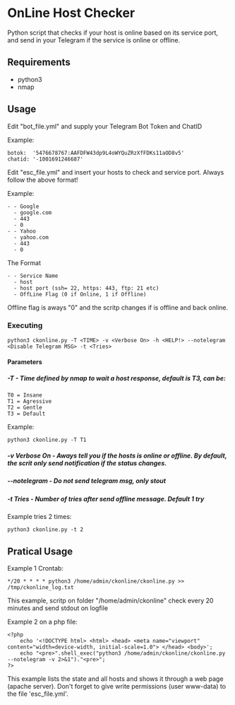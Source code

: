 # OnLine Host Checker
Python script that checks if your host is online based on its service port, and send in your Telegram if the service is online or offline.

## Requirements
- python3
- nmap

## Usage
Edit "bot_file.yml" and supply your Telegram Bot Token and ChatID

Example:
```
botok:  '5476678767:AAFDFW43dp9L4oWYQuZRzXfFDKs11aOD8v5'
chatid: '-1001691246687'
```

Edit "esc_file.yml" and insert your hosts to check and service port. Always follow the above format!

Example:
```
- - Google
  - google.com
  - 443
  - 0
- - Yahoo
  - yahoo.com
  - 443
  - 0
```
The Format
```
- - Service Name
  - host
  - host port (ssh= 22, https: 443, ftp: 21 etc)
  - OffLine Flag (0 if Online, 1 if Offline)
```

Offline flag is aways "0" and the scritp changes if is offline and back online.

### Executing
```
python3 ckonline.py -T <TIME> -v <Verbose On> -h <HELP!> --notelegram <Disable Telegram MSG> -t <Tries>
```
#### Parameters

##### -T <TIME> - Time defined by nmap to wait a host response, default is T3, can be:
```
T0 = Insane
T1 = Agressive
T2 = Gentle
T3 = Default
```
Example:
```
python3 ckonline.py -T T1
```
##### -v Verbose On - Aways tell you if the hosts is online or offline. By default, the scrit only send notification if the status changes.
##### --notelegram - Do not send telegram msg, only stout

##### -t Tries - Number of tries after send offline message. Default 1 try
Example tries 2 times:
```
python3 ckonline.py -t 2
```

## Pratical Usage
Example 1 Crontab:
```
*/20 * * * * python3 /home/admin/ckonline/ckonline.py >> /tmp/ckonline_log.txt
```
This example, scritp on folder "/home/admin/ckonline" check every 20 minutes and send stdout on logfile

Example 2 on a php file:
```
<?php
    echo '<!DOCTYPE html> <html> <head> <meta name="viewport" content="width=device-width, initial-scale=1.0"> </head> <body>';
    echo "<pre>".shell_exec("python3 /home/admin/ckonline/ckonline.py --notelegram -v 2>&1")."<pre>";
?>
```
This example lists the state and all hosts and shows it through a web page (apache server). Don't forget to give write permissions (user www-data) to the file 'esc_file.yml'.
